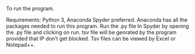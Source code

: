 To run the program. 

Requirements: Python 3, Anaconda Spyder preferred. Anaconda has all the packages needed to run this program.
Run the .py file In Spyder by opening the .py file and clicking on run.   tsv file will be genrated by the program provided that IP don’t get blocked.
Tsv files can be viewed by Excel or Notepad++.
 

